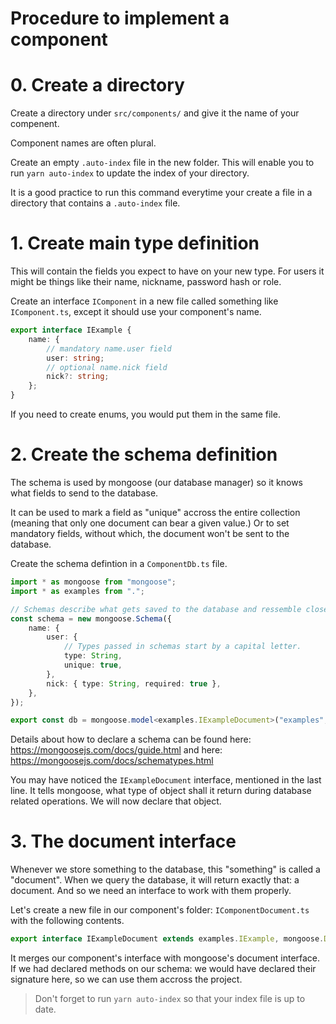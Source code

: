 # Procedure to implement a component

# 0. Create a directory

Create a directory under `src/components/` and give it the name of your compenent.

Component names are often plural.

Create an empty `.auto-index` file in the new folder. This will enable you to run `yarn auto-index` to update the index of your directory.

It is a good practice to run this command everytime your create a file in a directory that contains a `.auto-index` file.

# 1. Create main type definition

This will contain the fields you expect to have on your new type. For users it might be things like their name, nickname, password hash or role.

Create an interface `IComponent` in a new file called something like `IComponent.ts`, except it should use your component's name.

```ts
export interface IExample {
    name: {
        // mandatory name.user field
        user: string;
        // optional name.nick field
        nick?: string;
    };
}
```

If you need to create enums, you would put them in the same file.

# 2. Create the schema definition

The schema is used by mongoose (our database manager) so it knows what fields to send to the database.

It can be used to mark a field as "unique" accross the entire collection (meaning that only one document can bear a given value.) Or to set mandatory fields, without which, the document won't be sent to the database.

Create the schema defintion in a `ComponentDb.ts` file.

```ts
import * as mongoose from "mongoose";
import * as examples from ".";

// Schemas describe what gets saved to the database and ressemble closely our interfaces.
const schema = new mongoose.Schema({
    name: {
        user: {
            // Types passed in schemas start by a capital letter.
            type: String,
            unique: true,
        },
        nick: { type: String, required: true },
    },
});

export const db = mongoose.model<examples.IExampleDocument>("examples", schema);
```

Details about how to declare a schema can be found here: https://mongoosejs.com/docs/guide.html and here: https://mongoosejs.com/docs/schematypes.html

You may have noticed the `IExampleDocument` interface, mentioned in the last line. It tells mongoose, what type of object shall it return during database related operations. We will now declare that object.

# 3. The document interface

Whenever we store something to the database, this "something" is called a "document". When we query the database, it will return exactly that: a document. And so we need an interface to work with them properly.

Let's create a new file in our component's folder: `IComponentDocument.ts` with the following contents.

```ts
export interface IExampleDocument extends examples.IExample, mongoose.Document {}
```

It merges our component's interface with mongoose's document interface. If we had declared methods on our schema: we would have declared their signature here, so we can use them accross the project.

> Don't forget to run `yarn auto-index` so that your index file is up to date.
